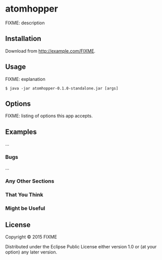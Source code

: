 # atomhopper

FIXME: description

## Installation

Download from http://example.com/FIXME.

## Usage

FIXME: explanation

    $ java -jar atomhopper-0.1.0-standalone.jar [args]

## Options

FIXME: listing of options this app accepts.

## Examples

...

### Bugs

...

### Any Other Sections
### That You Think
### Might be Useful

## License

Copyright © 2015 FIXME

Distributed under the Eclipse Public License either version 1.0 or (at
your option) any later version.
